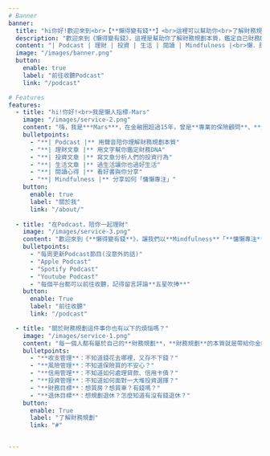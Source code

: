 ```yaml
---
# Banner
banner:
  title: "hi你好!歡迎來到<br>【**懶得變有錢**】<br>這裡可以幫助你<br>了解財務規劃本質<br>鑑定自己財務DNA"
  description: "歡迎來到《懶得變有錢》，這裡是幫助你了解財務規劃本質，鑑定自己財務DNA的網站，讓我們以Mindfulness「慵懶專注」的思維，陪你活在當下，一起理解財務規劃的本質並討論收支問題｜投資想法｜生活心得｜讀書感想。你有理財常見的迷思嗎？，留言給我，我都會在節目中分享！"
  content: "| Podcast | 理財 | 投資 | 生活 | 閱讀 | Mindfulness |<br>懶．是一種思維模式<br>用乘法的效率，解決加法的事情<br>懶．是一種生活方式<br>用專注體驗當下，迎接一直來的未來"
  image: "/images/banner.png"
  button:
    enable: true
    label: "前往收聽Podcast"
    link: "/podcast"

# Features
features:
  - title: "hi!你好!<br>我是懶人指標-Mars"
    image: "/images/service-2.png"
    content: "嗨，我是***Mars***，在金融圈超過15年，曾是**專業的保險顧問**、**全職交易人**、**獨立財務顧問**外，也是現任**金融科技新創C.E.O.**。職業生涯涵蓋了從金融服務到科技新創的廣闊範疇，我喜愛閱讀，也非常懶惰，所以我追求高效率工作與理財的方法，並將這些方法落實在職場與生活當中讓自己可以更懶一些。"
    bulletpoints:
      - "**| Podcast |** 用聲音陪你理解財務規劃本質"
      - "**| 理財文章 |** 用文字幫你鑑定財務DNA"
      - "**| 投資文章 |** 寫文章分析人們的投資行為"
      - "**| 生活文章 |** 過生活讓你也過好生活"
      - "**| 閱讀心得 |** 看好書與你分享"
      - "**| Mindfulness |** 分享如何「慵懶專注」"
    button:
      enable: true
      label: "關於我"
      link: "/about/"  
      
  - title: "在Podcast，陪你一起理財"
    image: "/images/service-3.png"
    content: "歡迎來到《**懶得變有錢**》，讓我們以**Mindfulness**「**慵懶專注**」的思維，陪你活在當下，一起理解財務規劃的本質。一起討論收支問題｜投資想法｜生活心得｜讀書感想｜你有理財常見的迷思嗎？，**留言給我**，我都會在節目中分享！"
    bulletpoints:
      - "每周更新Podcast節目(沒意外的話)"
      - "Apple Podcast"
      - "Spotify Podcast"
      - "Youtube Podcast"
      - "每個平台都可以前往收聽，記得留言評論**五星吹捧**"
    button:
      enable: True
      label: "前往收聽"
      link: "/podcast"

  - title: "關於財務規劃這件事你也有以下的煩惱嗎？"
    image: "/images/service-1.png"
    content: "每一個人都有屬於自己的**財務規劃**，**財務規劃**的本質就是帶給你金錢與生活上的平衡。然而，每個人雖然都有共同的需求——錢，但其實**每個人的財務DNA完全不同**，每個人對於錢的概念與財務決策完全不同，而產生出不同的財務結果，你也有以下的煩惱嗎?。"
    bulletpoints:
      - "**收支管理**：不知道錢花去哪裡，又存不下錢？"
      - "**風險管理**：不知道保險買的不安心？"
      - "**信用管理**：不知道如何處理貸款、信用卡債？"
      - "**投資管理**：不知道如何面對一大堆投資選擇？"
      - "**財務目標**：想買房？想買車？有錢嗎？"
      - "**退休目標**：想規劃退休？怎麼知道有沒有錢退休？"
    button:
      enable: True
      label: "了解財務規劃"
      link: "#"


---
```

